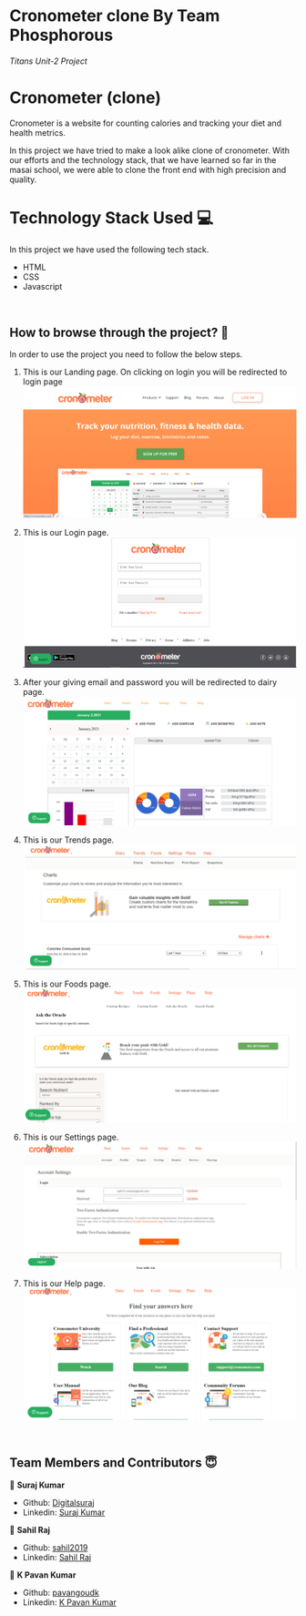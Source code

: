 # Cronometer clone By Team Phosphorous
###### Titans Unit-2 Project

# Cronometer (clone) 

Cronometer is a website for counting calories and tracking your diet and health metrics.

In this project we have tried to make a look alike clone of cronometer. With our efforts and the technology stack, that we have learned so far in the masai school, we were able to clone the front end with high precision and quality.

# Technology Stack Used 💻

In this project we have used the following tech stack.

- HTML <i class="devicon-html5-plain colored"></i>
- CSS <i class="devicon-css3-plain colored"></i>
- Javascript <i class="devicon-javascript-plain colored"></i>


<br>

## How to browse through the project? 🤔

In order to use the project you need to follow the below steps.

1.  This is our Landing page. On clicking on login you will be redirected to login page
    <img src="landing.png" >
    
    

2.  This is our Login page.
    <img src="login.png">
    
    
    
3.  After your giving email and password you will be redirected to dairy page.
    <img src="dairy.png">
    
    

4.  This is our Trends page.
    <img src="trends.png">
    
    

5.  This is our Foods page.
    <img src="foods.png">
    
    

6.  This is our Settings page.
    <img src="images/setting.png">
    
    

7.  This is our Help page.
    <img src="images/help.png">

<br>

## Team Members and Contributors 😇

👤 **Suraj Kumar**

- Github: [Digitalsuraj](https://github.com/Digitalsuraj)
- Linkedin: [Suraj Kumar](https://www.linkedin.com/in/digitalsurajbabu/)

👤 **Sahil Raj**

- Github: [sahil2019](https://github.com/sahil2019)
- Linkedin: [Sahil Raj](https://www.linkedin.com/in/sahil-raj-5123b7162)

👤 **K Pavan Kumar**

- Github: [pavangoudk](https://github.com/pavangoudk)
- Linkedin: [K Pavan Kumar](https://www.linkedin.com/in/k-pavan-kumar-613345aa/)
